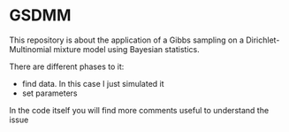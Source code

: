 # GSDMM

This repository is about the application of a Gibbs sampling on a Dirichlet-Multinomial mixture model using Bayesian statistics. 

There are different phases to it:
* find data. In this case I just simulated it
* set parameters

In the code itself you will find more comments useful to understand the issue
